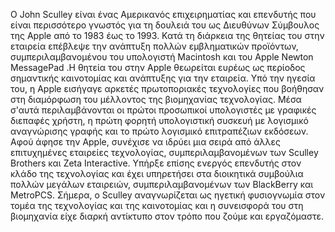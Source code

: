 Ο John Sculley είναι ένας Αμερικανός επιχειρηματίας και επενδυτής που
είναι περισσότερο γνωστός για τη δουλειά του ως Διευθύνων Σύμβουλος της
Apple από το 1983 έως το 1993. Κατά τη διάρκεια της θητείας του στην
εταιρεία επέβλεψε την ανάπτυξη πολλών εμβληματικών προϊόντων,
συμπεριλαμβανομένου του υπολογιστή Macintosh και του Apple Newton
MessagePad .Η θητεία του στην Apple θεωρείται ευρέως ως περίοδος
σημαντικής καινοτομίας και ανάπτυξης για την εταιρεία. Υπό την ηγεσία
του, η Apple εισήγαγε αρκετές πρωτοποριακές τεχνολογίες που βοήθησαν στη
διαμόρφωση του μέλλοντος της βιομηχανίας τεχνολογίας. Μέσα σ'αυτά
περιλαμβάνονται οι πρώτοι προσωπικοί υπολογιστές με γραφικές διεπαφές
χρήστη, η πρώτη φορητή υπολογιστική συσκευή με λογισμικό αναγνώρισης
γραφής και το πρώτο λογισμικό επιτραπέζιων εκδόσεων. Αφού άφησε την
Apple, συνέχισε να ιδρύει μια σειρά από άλλες επιτυχημένες εταιρείες
τεχνολογίας, συμπεριλαμβανομένων των Sculley Brothers και Zeta
Interactive. Υπήρξε επίσης ενεργός επενδυτής στον κλάδο της τεχνολογίας
και έχει υπηρετήσει στα διοικητικά συμβούλια πολλών μεγάλων εταιρειών,
συμπεριλαμβανομένων των BlackBerry και MetroPCS. Σήμερα, ο Sculley
αναγνωρίζεται ως ηγετική φυσιογνωμία στον τομέα της τεχνολογίας και της
καινοτομίας και η συνεισφορά του στη βιομηχανία είχε διαρκή αντίκτυπο
στον τρόπο που ζούμε και εργαζόμαστε.
